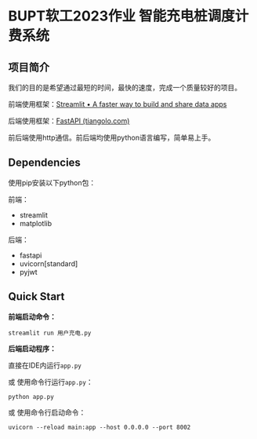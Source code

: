 # BUPT软工2023作业 智能充电桩调度计费系统



## 项目简介

我们的目的是希望通过最短的时间，最快的速度，完成一个质量较好的项目。

前端使用框架：[Streamlit • A faster way to build and share data apps](https://streamlit.io/)

后端使用框架：[FastAPI (tiangolo.com)](https://fastapi.tiangolo.com/zh/)

前后端使用http通信。前后端均使用python语言编写，简单易上手。



## Dependencies

使用pip安装以下python包：

前端：

- streamlit
- matplotlib

后端：

- fastapi
- uvicorn[standard]
- pyjwt



## Quick Start

**前端启动命令：**

```
streamlit run 用户充电.py
```

**后端启动程序：**

直接在IDE内运行`app.py`

或 使用命令行运行`app.py`：

```
python app.py
```

或 使用命令行启动命令：

```
uvicorn --reload main:app --host 0.0.0.0 --port 8002
```

